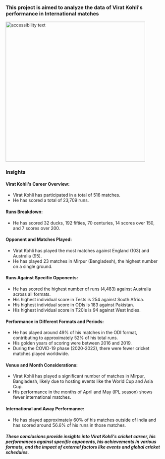 ### This project is aimed to analyze the data of Virat Kohli's performance in International matches

  <p align="left">
  <img src="[https://e3.365dm.com/22/11/2048x1152/skynews-world-population-global-population_5966420.jpg](https://cdn.wisden.com/wp-content/uploads/2022/10/Copy-of-Unnamed-Design-2022-10-23T190050.101.png)https://cdn.wisden.com/wp-content/uploads/2022/10/Copy-of-Unnamed-Design-2022-10-23T190050.101.png" width="450" alt="accessibility text">
</p>

### Insights

####  Virat Kohli's Career Overview:
* Virat Kohli has participated in a total of 516 matches.
* He has scored a total of 23,709 runs.
   
####  Runs Breakdown:
* He has scored 32 ducks, 192 fifties, 70 centuries, 14 scores over 150, and 7 scores over 200.

####  Opponent and Matches Played:
* Virat Kohli has played the most matches against England (103) and Australia (95).
* He has played 23 matches in Mirpur (Bangladesh), the highest number on a single ground.

####  Runs Against Specific Opponents:
* He has scored the highest number of runs (4,483) against Australia across all formats.
* His highest individual score in Tests is 254 against South Africa.
* His highest individual score in ODIs is 183 against Pakistan.
* His highest individual score in T20Is is 94 against West Indies.

####  Performance in Different Formats and Periods:
* He has played around 49% of his matches in the ODI format, contributing to approximately 52% of his total runs.
* His golden years of scoring were between 2016 and 2019.
* During the COVID-19 phase (2020-2022), there were fewer cricket matches played worldwide.

####  Venue and Month Considerations:
* Virat Kohli has played a significant number of matches in Mirpur, Bangladesh, likely due to hosting events like the   World Cup and Asia Cup.
* His performance in the months of April and May (IPL season) shows fewer international matches.

####  International and Away Performance:
* He has played approximately 60% of his matches outside of India and has scored around 56.6% of his runs in those matches.


##### These conclusions provide insights into Virat Kohli's cricket career, his performances against specific opponents, his achievements in various formats, and the impact of external factors like events and global cricket schedules.
